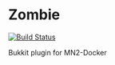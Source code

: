 Zombie
==========

[![Build Status](https://travis-ci.org/Minestack/Zombie.svg?branch=master)](https://travis-ci.org/Minestack/Zombie)

Bukkit plugin for MN2-Docker
